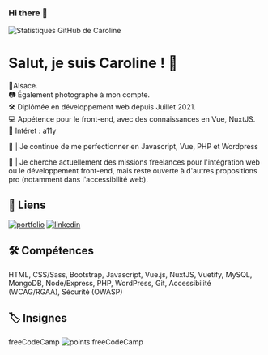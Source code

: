 ### Hi there 👋
![ Statistiques GitHub de Caroline ](https://github-readme-stats.vercel.app/api?username=carolinesenes&theme=vision-friendly-dark&show_icons=true)

#  Salut, je suis Caroline ! 👋
📍Alsace.  
📷 Également photographe à mon compte.  
🛠️ Diplômée en développement web depuis Juillet 2021.  
💻 Appétence pour le front-end, avec des connaissances en Vue, NuxtJS.  
👀 Intéret : a11y
  
🌱 | Je continue de me perfectionner en Javascript, Vue, PHP et Wordpress
  
🔭 | Je cherche actuellement des missions freelances pour l'intégration web ou le développement front-end, mais reste ouverte à d'autres propositions pro (notamment dans l'accessibilité web).  


##  🔗 Liens
[![ portfolio ](https://img.shields.io/badge/my_portfolio-000?style=for-the-badge&logo=ko-fi&logoColor=white)](https://carolinealexandre.netlify.app/)
[![ linkedin ](https://img.shields.io/badge/linkedin-0A66C2?style=for-the-badge&logo=linkedin&logoColor=white)](https://www.linkedin.com/in/jules-moise-yannick-ndoh-ndoh-600683b9/)
  
##  🛠 Compétences
HTML, CSS/Sass, Bootstrap, Javascript, Vue.js, NuxtJS, Vuetify, MySQL, MongoDB, Node/Express, PHP, WordPress, Git,
Accessibilité (WCAG/RGAA), Sécurité (OWASP)


##  🏷️ Insignes
freeCodeCamp ![ points freeCodeCamp ](https://img.shields.io/freecodecamp/points/carolinesenes)
